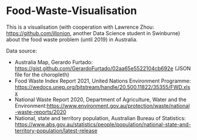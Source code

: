 # Food-Waste-Visualisation
This is a visualisation (with cooperation with Lawrence Zhou: https://github.com/illonion, another Data Science student in Swinburne) about the food waste problem (until 2019) in Australia.

Data source:
- Australia Map, Gerardo Furtado: https://gist.github.com/GerardoFurtado/02aa65e5522104cb692e (JSON file for the choropleth)
- Food Waste Index Report 2021, United Nations Environment Programme: https://wedocs.unep.org/bitstream/handle/20.500.11822/35355/FWD.xlsx
- National Waste Report 2020, Department of Agriculture, Water and the Environment:https://www.environment.gov.au/protection/waste/national-waste-reports/2020
- National, state and territory population, Australian Bureau of Statistics: https://www.abs.gov.au/statistics/people/population/national-state-and-territory-population/latest-release
 
